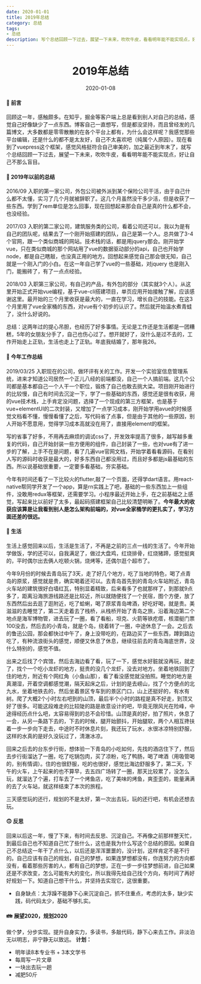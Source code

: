 ```yaml
---
date: 2020-01-01
title: 2019年总结
category: 总结
tags:
- 总结
description: 写个总结回顾一下过去，展望一下未来，吹吹牛皮，看看明年能不能实现点，好让自己不那么盲目。
---
```

# <center>2019年总结</center>

<center>2020-01-08</center>

#### :100: 前言

回顾这一年，感触颇多。在知乎，掘金等客户端上总是看到别人对自己的总结，感觉自己好像缺少了一点东西。博客自己一直想写，但是都没坚持，而且曾经发的几篇博文，大多数都是零零散散的在各个平台上都有，为什么会这样呢？我感觉那些平台编辑，还是什么的都不是太友好，自己不太喜欢吧（纯属个人原因）。现在看到了vuepress这个框架，感觉风格挺符合自己审美的，加之最近到年末了，就写个总结回顾一下过去，展望一下未来，吹吹牛皮，看看明年能不能实现点，好让自己不那么盲目。

#### :memo: 2019年以前的总结

2016/09 入职的第一家公司，外包公司被外派到某个保险公司干活，由于自己什么都不太懂，实习了几个月就被辞职了。这几个月虽然没干多少活，但是收获了一些东西。学到了rem单位是怎么回事，现在回想起来那会自己是真的什么都不会，也没经验。

2017/03 入职的第二家公司，建筑服务类的公司，看着公司还可以，我以为是有自己的团队呢，结果去了一个刚开始搭建的团队，自己是第一个人。总共做了3-4个官网，跟一个类似商城的网站。技术栈的话，都是用jquery那会。刚开始学vue，只在类似商城的那个网站用了vue的数据驱动部分的api，自己也开始学node，都是自己瞎敲，也没真正用的地方。回想起来感觉自己那会很无知，自己就是一个刚入门的小白。在这一年自己学了vue的一些基础，对jquery 也是刚入门，能搬砖了，有了一点点经验。

2018/03 入职第三家公司，有自己的产品，有外包的部分（其实就3个人）。从这里开始正式开始vue编程，基于vue-cli搭建项目，单页应用开始接触了解，应该感谢这里。最开始的三个月里收获是最大的，一直在学习，增长自己的技能。在这3个月里用了vue全家桶的东西，对vue有个初步的认识了。然后就开始温水煮青蛙了，没什么好说的。

总结：这两年过的提心吊胆，也经历了好多事情。无论是工作还是生活都是一团糟糕，5年的女朋友分手了，自己也伤心过了。想开就好了，没什么是过不去的，工作开始走上正轨，生活也走上了正轨。年底我结婚了，那年我26。

#### :hear_no_evil: 今年工作总结

2019/03/25 入职现在的公司，做环评有关的工作。开发一个实验室信息管理系统，进来才知道公司居然一个正儿八经的前端都没，自己一个人搞前端。这几个公司都是基本都自己一个人干一个职位，锻炼了自己也敢去挑大梁。项目刚开始进行的比较慢，自己有时间去沉淀一下，学了一些基础的东西，感觉还是很有收获，用的vue技术栈，上手肯定没问题，选择了一个现成的第三方框架，也是基于vue+elementUI的二次封装，又增加了一点学习成本，刚开始学用avue的时候感觉文档看不懂，慢慢看懂了之后，写代码省了点事，但是由于其他的一些原因，别人开始不愿意用，觉得学习成本高就没在用了，直接用element的框架。

写的省事了好多，不用再去麻烦的调试css了，开发效率提高了很多，越写越多重复的代码，自己开始封装一些方便用的组件，自己封装了一些，也对vue有了进一步的了解，上手不在是问题，看了几遍vue官网文档，开始学着看看源码，在看别人写的源码时收获是最大的，好多东西自己都没用过，而且好多都是js最基础的东西。所以说基础很重要，一定要多看基础，夯实基础。

今年有时间还看了一下比较火的flutter,敲了一个页面，还得学dart语言。用react-native帮同学开发了一个app，算是rn实践上了吧，基础的一些东西加上一些组件，没敢用redux等框架，还需要学习。小程序最近开始上手，在之前基础之上感觉，写起来比以前好了太多，最起码搭建框架自己比较清楚明晰了。**今年最大的收获应该算是让我看到别人是怎么架构前端的，对vue全家桶学的更扎实了，学习方面还差的很远。**

#### :couple: 生活

生活上感觉回来以后，生活是生活了，不再是之前的三点一线的生活了。今年开始学做饭，学的还可以，自我满足了，做过大盘鸡，红烧排骨，红烧猪蹄，感觉挺爽的，平时偶尔出去俩人吃顿火锅，烧烤等，还偶尔逛个超市了。

今年9月份的时候去青岛玩了3天，走了好几个地方，吃了当地的特色，喝了点青岛的原浆，感觉就是贵，确实喝着还可以。去青岛首先到的青岛火车站附近，青岛火车站的建筑很好白墙红瓦，特别显着精致，后来看多了也就那样了，到那就9点多了，距离沿海旅游线路还是比较近，所以就随便找了一个民宿，图个方便，放了东西然后出去逛了逛附近，吃了蛤蜊，喝了原浆青岛啤酒，好吃好喝，就是贵。美滋滋的去睡觉了，第二天走着去了栈桥，从栈桥开始了青岛之旅，沿着海边第二个地点是海军博物管，进去玩了一圈，看了看船，坦克、火箭等铁疙瘩，核潜艇门票100没去，然后去的小青岛，就是个岛，绕着转了一圈，中途休息了一会。之后去的鲁迅公园，那会都快过中午了，身上没带吃的，在路边买了一些东西，蹲到路边吃了，有种流浪街头的感觉，顺便又休息了休息，继续往前去的青岛海底世界，没什么特别的，感觉不值。

出来之后找了个宾馆，然后去海边看了看，玩了一下，感觉水好脏就没再玩，就走了，找个一个吃小龙虾的地方，挺贵的没几个龙虾，没去对地方。坐着地铁回到了住的地方，附近有个网红角（小鱼山那），看了看没感觉就没拍照。睡觉的地方是真潮湿，开着空调都感觉潮，隔天起床之后，计划的是去崂山，找了个方便点的北九水，坐着地铁去的，然后坐着景区专车到的景区门口，山上还挺好的，有水有树。爬了大概2个小时左右吧到的山顶，最后半个小时的路程是真不好走，到顶又好了很多。可能这段难走的比较陡的路是故意设计的吧，毕竟无限风光在险峰，中途得经历点什么吧，太容易得到的总不会珍惜。山顶是真的好，拍了照片，休息了一会，从另一条路下去的，下去的时候，腿开始颤抖，开始腿软，两个人相互搀扶着一步一步向下走去，中途时不时休息片刻，我还玩了玩水，水很冰凉特别舒服，这样的水真的是好久没玩过了，清澈冰凉。

回来之后去的台东步行街，想体验一下青岛的小吃如何，先找的酒店住下了，然后去步行街溜达了一圈，吃了吃锅包肉，买了凉粉，吃了鸭肠，喝了啤酒（用吸管喝的，别有情调）。住的也很舒服，吃的也很好，感觉比海边舒服多了，第二天，下午的火车，上午起来的也不算早，去五四广场转了一圈，那天比较累了，没怎么玩，就溜达了个遍，打车去了一个烤鱼店，吃了美味的烤鱼，爽歪歪的，能量满满的去了火车站，就这样结束了本次的旅程。

三天感觉玩的还行，规划的不是太好，第一次出去玩，玩的还行吧，有机会还想去玩。

#### :upside_down_face: 反思

回来以后这一年，慢了下来，有时间去反思、沉淀自己。不再像之前那样整天忙，到最后自己也不知道自己忙了些什么，这也是我为什么写这个总结的原因。如果自己不总结这一年干了点什么，以后还是浑浑噩噩的，没计划，这样肯定不是不行的。自己应该有自己的规划，自己的梦想，如果连梦想都没有，你连努力的方向都没有，看着那些厉害的人，都有自己的梦想，正在一步一步往梦想前进，自己如果还是不求改变，怎么可能有大的变化，所以我得先给自己找个方向，有时间了再好好规划一下。知道自己想干什么，并坚持去实现它，这很重要。
- 自身缺点：太浮躁不能静下心来沉淀自己，抓不住重点，考虑的太多，缺少实践，码代码太少，基础不够扎实。

#### :family: 展望2020，规划2020

做个梦，分步实现。提升自身实力，多读书，多敲代码，静下心来去工作。非淡泊无以明志，非宁静无以致远。
**计划：**
- 明年读8本专业书 + 3本文学书 
- 每周写一片文章
- 一块出去玩一趟
- 减肥50斤





